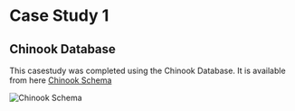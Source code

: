# Case Study 1
## Chinook Database

This casestudy was completed using the Chinook Database.
It is available from here [Chinook Schema](https://ucde-rey.s3.amazonaws.com/DSV1015/ChinookDatabaseSchema.png)

![Chinook Schema](https://ucde-rey.s3.amazonaws.com/DSV1015/ChinookDatabaseSchema.png)



